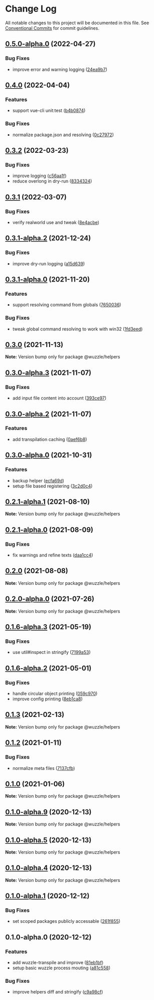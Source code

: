 # Change Log

All notable changes to this project will be documented in this file.
See [Conventional Commits](https://conventionalcommits.org) for commit guidelines.

## [0.5.0-alpha.0](https://github.com/host1-tech/wuzzle/compare/v0.4.1...v0.5.0-alpha.0) (2022-04-27)


### Bug Fixes

* improve error and warning logging ([24ea9b7](https://github.com/host1-tech/wuzzle/commit/24ea9b773c2583b18e95341b13c8527564fc54c8))



## [0.4.0](https://github.com/host1-tech/wuzzle/compare/v0.3.2...v0.4.0) (2022-04-04)


### Features

* support vue-cli unit:test ([b4b0874](https://github.com/host1-tech/wuzzle/commit/b4b08744c38b8bc2af4d7ef84dffd7754000526a))


### Bug Fixes

* normalize package.json and resolving ([0c27972](https://github.com/host1-tech/wuzzle/commit/0c27972cef11f4904e4367ac86f4ae4b6b20e9f0))



## [0.3.2](https://github.com/host1-tech/wuzzle/compare/v0.3.1...v0.3.2) (2022-03-23)


### Bug Fixes

* improve logging ([c56aa1f](https://github.com/host1-tech/wuzzle/commit/c56aa1f27dcd29684d515ac08144340031b636dc))
* reduce overlong in dry-run ([8334324](https://github.com/host1-tech/wuzzle/commit/8334324f356cf215f284fe5218e4aa948aa4a5ff))



## [0.3.1](https://github.com/host1-tech/wuzzle/compare/v0.3.1-alpha.2...v0.3.1) (2022-03-07)


### Bug Fixes

* verify realworld use and tweak ([8e4acbe](https://github.com/host1-tech/wuzzle/commit/8e4acbec0ba9ed45b0a4b624cba098b7fa7fd5b0))



## [0.3.1-alpha.2](https://github.com/host1-tech/wuzzle/compare/v0.3.1-alpha.1...v0.3.1-alpha.2) (2021-12-24)


### Bug Fixes

* improve dry-run logging ([a15d639](https://github.com/host1-tech/wuzzle/commit/a15d6397bd2cd6caee2891a6c77eea145b350863))



## [0.3.1-alpha.0](https://github.com/host1-tech/wuzzle/compare/v0.3.0...v0.3.1-alpha.0) (2021-11-20)


### Features

* support resolving command from globals ([7650036](https://github.com/host1-tech/wuzzle/commit/76500366ccbcec512e4bc27ecc8d467716a875d2))


### Bug Fixes

* tweak global command resolving to work with win32 ([1fd3eed](https://github.com/host1-tech/wuzzle/commit/1fd3eed843b83f7d036740e90ea53230579c984f))



## [0.3.0](https://github.com/host1-tech/wuzzle/compare/v0.3.0-alpha.4...v0.3.0) (2021-11-13)

**Note:** Version bump only for package @wuzzle/helpers





## [0.3.0-alpha.3](https://github.com/host1-tech/wuzzle/compare/v0.3.0-alpha.2...v0.3.0-alpha.3) (2021-11-07)


### Bug Fixes

* add input file content into account ([393ce97](https://github.com/host1-tech/wuzzle/commit/393ce976de7fb1dc3a99f427ded5bd5d9642542f))



## [0.3.0-alpha.2](https://github.com/host1-tech/wuzzle/compare/v0.3.0-alpha.1...v0.3.0-alpha.2) (2021-11-07)


### Features

* add transpilation caching ([0aef6b8](https://github.com/host1-tech/wuzzle/commit/0aef6b801434b9de8931a5f33ca1ea1e7212802a))



## [0.3.0-alpha.0](https://github.com/host1-tech/wuzzle/compare/v0.2.1-alpha.1...v0.3.0-alpha.0) (2021-10-31)


### Features

* backup helper ([ecfa69d](https://github.com/host1-tech/wuzzle/commit/ecfa69d1ac04f1debcac84039cdac4cee6e1ca22))
* setup file based registering ([3c2d0c4](https://github.com/host1-tech/wuzzle/commit/3c2d0c42f83c07b79529c52f6f50b442b6cab7e6))



## [0.2.1-alpha.1](https://github.com/host1-tech/wuzzle/compare/v0.2.1-alpha.0...v0.2.1-alpha.1) (2021-08-10)

**Note:** Version bump only for package @wuzzle/helpers





## [0.2.1-alpha.0](https://github.com/host1-tech/wuzzle/compare/v0.2.0...v0.2.1-alpha.0) (2021-08-09)


### Bug Fixes

* fix warnings and refine texts ([daa1cc4](https://github.com/host1-tech/wuzzle/commit/daa1cc405ebd23a92419622087bb90279e3a82e7))



## [0.2.0](https://github.com/host1-tech/wuzzle/compare/v0.2.0-alpha.2...v0.2.0) (2021-08-08)

**Note:** Version bump only for package @wuzzle/helpers





## [0.2.0-alpha.0](https://github.com/host1-tech/wuzzle/compare/v0.1.6-alpha.3...v0.2.0-alpha.0) (2021-07-26)

**Note:** Version bump only for package @wuzzle/helpers





## [0.1.6-alpha.3](https://github.com/host1-tech/wuzzle/compare/v0.1.6-alpha.2...v0.1.6-alpha.3) (2021-05-19)


### Bug Fixes

* use util#inspect in stringify ([7199a53](https://github.com/host1-tech/wuzzle/commit/7199a539a27d7d7aef610d290ee61e302055d76f))



## [0.1.6-alpha.2](https://github.com/host1-tech/wuzzle/compare/v0.1.6-alpha.1...v0.1.6-alpha.2) (2021-05-01)


### Bug Fixes

* handle circular object printing ([059c970](https://github.com/host1-tech/wuzzle/commit/059c9700da3b208c3f511b179645b80f6c1e3d4e))
* improve config printing ([8eb1ca8](https://github.com/host1-tech/wuzzle/commit/8eb1ca89bbb48b93b2737ad12d6c60b05cfe1281))



## [0.1.3](https://github.com/host1-tech/wuzzle/compare/v0.1.3-alpha.1...v0.1.3) (2021-02-13)

**Note:** Version bump only for package @wuzzle/helpers





## [0.1.2](https://github.com/wuzzlejs/wuzzle/compare/v0.1.1...v0.1.2) (2021-01-11)


### Bug Fixes

* normalize meta files ([7137cfb](https://github.com/wuzzlejs/wuzzle/commit/7137cfbe923c0309996338da7fcac597536c1edc))



## [0.1.0](https://github.com/licg9999/wuzzle/compare/v0.1.0-alpha.13...v0.1.0) (2021-01-06)

**Note:** Version bump only for package @wuzzle/helpers





## [0.1.0-alpha.9](https://github.com/licg9999/wuzzle/compare/v0.1.0-alpha.8...v0.1.0-alpha.9) (2020-12-13)

**Note:** Version bump only for package @wuzzle/helpers





## [0.1.0-alpha.5](https://github.com/licg9999/wuzzle/compare/v0.1.0-alpha.4...v0.1.0-alpha.5) (2020-12-13)

**Note:** Version bump only for package @wuzzle/helpers





## [0.1.0-alpha.4](https://github.com/licg9999/wuzzle/compare/v0.1.0-alpha.3...v0.1.0-alpha.4) (2020-12-13)

**Note:** Version bump only for package @wuzzle/helpers





## [0.1.0-alpha.1](https://github.com/licg9999/wuzzle/compare/v0.1.0-alpha.0...v0.1.0-alpha.1) (2020-12-12)


### Bug Fixes

* set scoped packages publicly accessable ([261f855](https://github.com/licg9999/wuzzle/commit/261f85532a06863fb1a42fa096f8a0bde372d3b7))



## 0.1.0-alpha.0 (2020-12-12)


### Features

* add wuzzle-transpile and improve ([81eb1bf](https://github.com/licg9999/wuzzle/commit/81eb1bfb39bef63397b5122342f75e829258b945))
* setup basic wuzzle process mouting ([a81c558](https://github.com/licg9999/wuzzle/commit/a81c5583c0d4625cd219fcb234635e9bea02a2c9))


### Bug Fixes

* improve helpers diff and stringify ([c9a98cf](https://github.com/licg9999/wuzzle/commit/c9a98cfbf398352dcbd05e865ff4e5f0254c4524))
